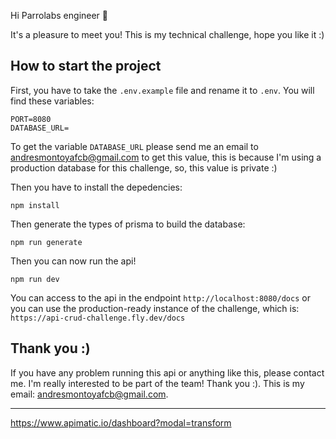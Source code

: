 Hi Parrolabs engineer 👋

It's a pleasure to meet you! This is my technical challenge, hope you like it :)

## How to start the project

First, you have to take the `.env.example` file and rename it to `.env`. You will find these variables:

```
PORT=8080
DATABASE_URL=
```

To get the variable `DATABASE_URL` please send me an email to andresmontoyafcb@gmail.com to get this value, this is because I'm using a production database for this challenge, so, this value is private :)

Then you have to install the depedencies:

```
npm install
```

Then generate the types of prisma to build the database:

```
npm run generate
```

Then you can now run the api!

```
npm run dev
```

You can access to the api in the endpoint `http://localhost:8080/docs` or you can use the production-ready instance of the challenge, which is: `https://api-crud-challenge.fly.dev/docs`

## Thank you :)

If you have any problem running this api or anything like this, please contact me. I'm really interested to be part of the team! Thank you :). This is my email: andresmontoyafcb@gmail.com.

---

https://www.apimatic.io/dashboard?modal=transform
